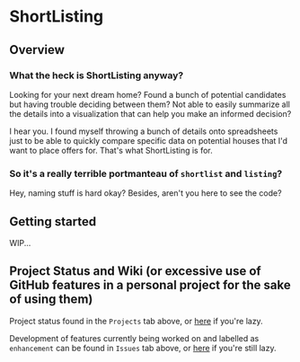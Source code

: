 # ShortListing

## Overview

### What the heck is ShortListing anyway?

Looking for your next dream home? Found a bunch of potential candidates but having trouble deciding between them? Not able to easily summarize all the details into a visualization that can help you make an informed decision?

I hear you. I found myself throwing a bunch of details onto spreadsheets just to be able to quickly compare specific data on potential houses that I'd want to place offers for. That's what ShortListing is for.

### So it's a really terrible portmanteau of `shortlist` and `listing`?

Hey, naming stuff is hard okay? Besides, aren't you here to see the code?

## Getting started

WIP...

## Project Status and Wiki (or excessive use of GitHub features in a personal project for the sake of using them)

Project status found in the `Projects` tab above, or [here](https://github.com/vwstang/ShortListing/projects) if you're lazy.

Development of features currently being worked on and labelled as `enhancement` can be found in `Issues` tab above, or [here](https://github.com/vwstang/ShortListing/issues?q=is%3Aissue+label%3Aenhancement+sort%3Acreated-asc+) if you're still lazy.
